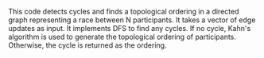 This code detects cycles and finds a topological ordering in a directed graph representing a race between N participants. It takes a vector of edge updates as input. It implements DFS to find any cycles. If no cycle, Kahn's algorithm is used to generate the topological ordering of participants. Otherwise, the cycle is returned as the ordering.